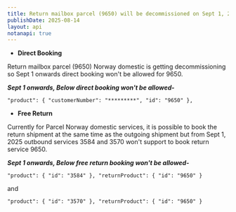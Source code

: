 ```yaml
---
title: Return mailbox parcel (9650) will be decommissioned on Sept 1, 2025
publishDate: 2025-08-14
layout: api
notanapi: true
---
```



- **Direct Booking**

Return mailbox parcel (9650) Norway domestic is getting decommissioning so Sept 1 onwards direct booking won't be allowed for 9650.

***Sept 1 onwards, Below direct booking won't be allowed-***

``"product": {
        "customerNumber": "*********",
        "id": "9650"
      },``

- **Free Return**

Currently for Parcel Norway domestic services, it is possible to book the return shipment at the same time as the outgoing shipment
but from Sept 1, 2025 outbound services 3584 and 3570 won't support to book return service 9650.

   ***Sept 1 onwards, Below free return booking won't be allowed-***

``"product": {
"id": "3584"
},
"returnProduct": {
"id": "9650"
}``


and 

``"product": {
"id": "3570"
},
"returnProduct": {
"id": "9650"
}``

